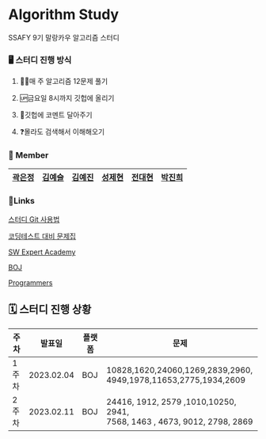 # Algorithm Study

SSAFY 9기 말랑카우 알고리즘 스터디

### 🖥️ 스터디 진행 방식

1. 🧑‍💻매 주 알고리즘 12문제 풀기

2. 🆙금요일 8시까지 깃헙에 올리기

3. 💬깃헙에 코멘트 달아주기

4. ❓몰라도 검색해서 이해해오기

### 👀 Member

| [곽은정](https://github.com/eunjng5474) | [김예슬](https://github.com/yeseul0722) | [김예진](https://github.com/yelunar) | [성제현](https://github.com/protofu) | [전대현](https://github.com/gitDaeHyun) | [박진희](https://github.com/sokurii) |
| ------------------------------------ | ------------------------------------ | --------------------------------- | --------------------------------- | ------------------------------------ | --------------------------------- |

### 🔗Links

[스터디 Git 사용법](https://github.com/yeseul0722/Study/blob/master/Git%EA%B8%B0%EB%B3%B8%EC%82%AC%EC%9A%A9%EB%B2%95.md)

[코딩테스트 대비 문제집](https://github.com/tony9402/baekjoon)

[SW Expert Academy](https://swexpertacademy.com/main/main.do)

[BOJ](https://www.acmicpc.net/)

[Programmers](https://school.programmers.co.kr/learn/challenges?tab=all_challenges)

## 🗓️ 스터디 진행 상황

| 주차  | 발표일        | 플랫폼 | 문제                                                                            |
| --- | ---------- | --- | ----------------------------------------------------------------------------- |
| 1주차 | 2023.02.04 | BOJ | 10828,1620,24060,1269,2839,2960,<br/>4949,1978,11653,2775,1934,2609           |
| 2주차 | 2023.02.11 | BOJ | 24416, 1912, 2579 ,1010,10250, 2941, <br/>7568, 1463 , 4673, 9012, 2798, 2869 |
